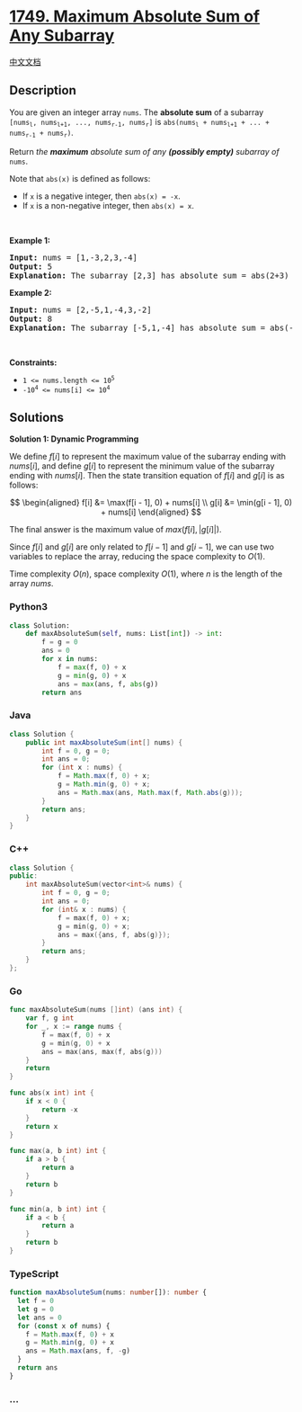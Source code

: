 # [1749. Maximum Absolute Sum of Any Subarray](https://leetcode.com/problems/maximum-absolute-sum-of-any-subarray)

[中文文档](/solution/1700-1799/1749.Maximum%20Absolute%20Sum%20of%20Any%20Subarray/README.md)

## Description

<p>You are given an integer array <code>nums</code>. The <strong>absolute sum</strong> of a subarray <code>[nums<sub>l</sub>, nums<sub>l+1</sub>, ..., nums<sub>r-1</sub>, nums<sub>r</sub>]</code> is <code>abs(nums<sub>l</sub> + nums<sub>l+1</sub> + ... + nums<sub>r-1</sub> + nums<sub>r</sub>)</code>.</p>

<p>Return <em>the <strong>maximum</strong> absolute sum of any <strong>(possibly empty)</strong> subarray of </em><code>nums</code>.</p>

<p>Note that <code>abs(x)</code> is defined as follows:</p>

<ul>
	<li>If <code>x</code> is a negative integer, then <code>abs(x) = -x</code>.</li>
	<li>If <code>x</code> is a non-negative integer, then <code>abs(x) = x</code>.</li>
</ul>

<p>&nbsp;</p>
<p><strong class="example">Example 1:</strong></p>

<pre>
<strong>Input:</strong> nums = [1,-3,2,3,-4]
<strong>Output:</strong> 5
<strong>Explanation:</strong> The subarray [2,3] has absolute sum = abs(2+3) = abs(5) = 5.
</pre>

<p><strong class="example">Example 2:</strong></p>

<pre>
<strong>Input:</strong> nums = [2,-5,1,-4,3,-2]
<strong>Output:</strong> 8
<strong>Explanation:</strong> The subarray [-5,1,-4] has absolute sum = abs(-5+1-4) = abs(-8) = 8.
</pre>

<p>&nbsp;</p>
<p><strong>Constraints:</strong></p>

<ul>
	<li><code>1 &lt;= nums.length &lt;= 10<sup>5</sup></code></li>
	<li><code>-10<sup>4</sup> &lt;= nums[i] &lt;= 10<sup>4</sup></code></li>
</ul>

## Solutions

**Solution 1: Dynamic Programming**

We define $f[i]$ to represent the maximum value of the subarray ending with $nums[i]$, and define $g[i]$ to represent the minimum value of the subarray ending with $nums[i]$. Then the state transition equation of $f[i]$ and $g[i]$ is as follows:

$$
\begin{aligned}
f[i] &= \max(f[i - 1], 0) + nums[i] \\
g[i] &= \min(g[i - 1], 0) + nums[i]
\end{aligned}
$$

The final answer is the maximum value of $max(f[i], |g[i]|)$.

Since $f[i]$ and $g[i]$ are only related to $f[i - 1]$ and $g[i - 1]$, we can use two variables to replace the array, reducing the space complexity to $O(1)$.

Time complexity $O(n)$, space complexity $O(1)$, where $n$ is the length of the array $nums$.

<!-- tabs:start -->

### **Python3**

```python
class Solution:
    def maxAbsoluteSum(self, nums: List[int]) -> int:
        f = g = 0
        ans = 0
        for x in nums:
            f = max(f, 0) + x
            g = min(g, 0) + x
            ans = max(ans, f, abs(g))
        return ans
```

### **Java**

```java
class Solution {
    public int maxAbsoluteSum(int[] nums) {
        int f = 0, g = 0;
        int ans = 0;
        for (int x : nums) {
            f = Math.max(f, 0) + x;
            g = Math.min(g, 0) + x;
            ans = Math.max(ans, Math.max(f, Math.abs(g)));
        }
        return ans;
    }
}
```

### **C++**

```cpp
class Solution {
public:
    int maxAbsoluteSum(vector<int>& nums) {
        int f = 0, g = 0;
        int ans = 0;
        for (int& x : nums) {
            f = max(f, 0) + x;
            g = min(g, 0) + x;
            ans = max({ans, f, abs(g)});
        }
        return ans;
    }
};
```

### **Go**

```go
func maxAbsoluteSum(nums []int) (ans int) {
	var f, g int
	for _, x := range nums {
		f = max(f, 0) + x
		g = min(g, 0) + x
		ans = max(ans, max(f, abs(g)))
	}
	return
}

func abs(x int) int {
	if x < 0 {
		return -x
	}
	return x
}

func max(a, b int) int {
	if a > b {
		return a
	}
	return b
}

func min(a, b int) int {
	if a < b {
		return a
	}
	return b
}
```

### **TypeScript**

```ts
function maxAbsoluteSum(nums: number[]): number {
  let f = 0
  let g = 0
  let ans = 0
  for (const x of nums) {
    f = Math.max(f, 0) + x
    g = Math.min(g, 0) + x
    ans = Math.max(ans, f, -g)
  }
  return ans
}
```

### **...**

```

```

<!-- tabs:end -->
